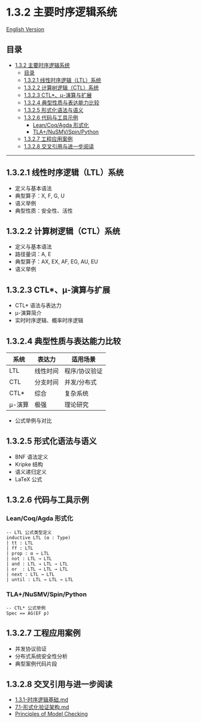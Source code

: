 # 1.3.2 主要时序逻辑系统

[English Version](../1-formal-theory/1.3-temporal-logic-and-control/1.3.2-main-temporal-logic-systems.md)

## 目录

- [1.3.2 主要时序逻辑系统](#132-主要时序逻辑系统)
  - [目录](#目录)
  - [1.3.2.1 线性时序逻辑（LTL）系统](#1321-线性时序逻辑ltl系统)
  - [1.3.2.2 计算树逻辑（CTL）系统](#1322-计算树逻辑ctl系统)
  - [1.3.2.3 CTL\*、μ-演算与扩展](#1323-ctlμ-演算与扩展)
  - [1.3.2.4 典型性质与表达能力比较](#1324-典型性质与表达能力比较)
  - [1.3.2.5 形式化语法与语义](#1325-形式化语法与语义)
  - [1.3.2.6 代码与工具示例](#1326-代码与工具示例)
    - [Lean/Coq/Agda 形式化](#leancoqagda-形式化)
    - [TLA+/NuSMV/Spin/Python](#tlanusmvspinpython)
  - [1.3.2.7 工程应用案例](#1327-工程应用案例)
  - [1.3.2.8 交叉引用与进一步阅读](#1328-交叉引用与进一步阅读)

---

## 1.3.2.1 线性时序逻辑（LTL）系统

- 定义与基本语法
- 典型算子：X, F, G, U
- 语义举例
- 典型性质：安全性、活性

## 1.3.2.2 计算树逻辑（CTL）系统

- 定义与基本语法
- 路径量词：A, E
- 典型算子：AX, EX, AF, EG, AU, EU
- 语义举例

## 1.3.2.3 CTL*、μ-演算与扩展

- CTL* 语法与表达力
- μ-演算简介
- 实时时序逻辑、概率时序逻辑

## 1.3.2.4 典型性质与表达能力比较

| 系统 | 表达力 | 适用场景 |
|------|--------|----------|
| LTL  | 线性时间 | 程序/协议验证 |
| CTL  | 分支时间 | 并发/分布式 |
| CTL* | 综合 | 复杂系统 |
| μ-演算 | 极强 | 理论研究 |

- 公式举例与对比

## 1.3.2.5 形式化语法与语义

- BNF 语法定义
- Kripke 结构
- 语义递归定义
- LaTeX 公式

## 1.3.2.6 代码与工具示例

### Lean/Coq/Agda 形式化

```lean
-- LTL 公式类型定义
inductive LTL (α : Type)
| tt : LTL
| ff : LTL
| prop : α → LTL
| not : LTL → LTL
| and : LTL → LTL → LTL
| or  : LTL → LTL → LTL
| next : LTL → LTL
| until : LTL → LTL → LTL
```

### TLA+/NuSMV/Spin/Python

```tla
-- CTL* 公式举例
Spec == AG(EF p)
```

## 1.3.2.7 工程应用案例

- 并发协议验证
- 分布式系统安全性分析
- 典型案例代码片段

## 1.3.2.8 交叉引用与进一步阅读

- [1.3.1-时序逻辑基础.md](./1.3.1-时序逻辑基础.md)
- [7.1-形式化验证架构.md](../../7-验证与工程实践/7.1-形式化验证架构.md)
- [Principles of Model Checking](https://mitpress.mit.edu/9780262220699/)
